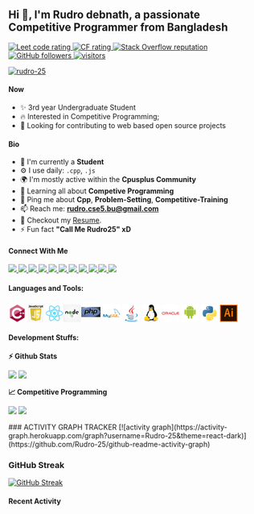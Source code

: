 ## Hi 👋, I'm Rudro debnath, a passionate Competitive Programmer from Bangladesh

<p align="left">
  <a href="https://leetcode.com/rudro25/">
    <img src="https://cp-logo.vercel.app/leetcode/rudro25" alt="Leet code rating" />
  </a>
  <a href="https://codeforces.com/profile/Rudro25">
    <img src="https://raw.githubusercontent.com/sudiptob2/cf-stats/main/output/rating.svg" alt="CF rating" />
  </a>
  <a href="https://stackoverflow.com/users/5921662/sudipto">
    <img alt="Stack Overflow reputation" src="https://img.shields.io/stackexchange/stackoverflow/r/5921662?color=orange&label=reputation&logo=stackoverflow">
  </a>
  <a href="https://github.com/Rudro-25?tab=followers">
    <img alt="GitHub followers" src="https://img.shields.io/github/followers/Rudro-25?color=green&logo=github">
  </a>
  <a href="https://github.com/Rudro-25/">
    <img src="https://komarev.com/ghpvc/?username=Rudro-25" alt="visitors" />
  </a>

<p align="left"> <a href="https://github.com/ryo-ma/github-profile-trophy"><img src="https://github-profile-trophy.vercel.app/?username=rudro-25" theme="dark" alt="rudro-25" /></a> </p>

#### Now

- ✨ 3rd year Undergraduate Student
- :fire: Interested in Competitive Programming;
- :calendar: Looking for contributing to web based open source projects 

#### Bio

- 🏢 I'm currently a **Student**
- ⚙️ I use daily: `.cpp`, `.js`
- 🌍 I'm mostly active within the **Cpusplus Community**
- 🌱 Learning all about **Competive Programming**
- 💬 Ping me about **Cpp**, **Problem-Setting**, **Competitive-Training**
- 📫 Reach me: **rudro.cse5.bu@gmail.com**
- 📝 Checkout my [Resume](files/resum.pdf).
- ⚡ Fun fact **"Call Me Rudro25" xD**

#### Connect With Me

<p left="center">
<a href="https://twitter.com/rudro_25">
  <img src="https://img.shields.io/badge/twitter-%231DA1F2.svg?&style=for-the-badge&logo=twitter&logoColor=white" height=25>
</a> 
<a href="https://www.linkedin.com/in//">
  <img src="https://img.shields.io/badge/linkedin-%230077B5.svg?&style=for-the-badge&logo=linkedin&logoColor=white" height=25>
</a> 
<a href="https://www.facebook.com/rudro.debnath.399/">
  <img src="https://img.shields.io/badge/Facebook-1877F2?style=for-the-badge&logo=facebook&logoColor=white" height=25>
</a>
<a href="mailto:rudro.cse5.bu.@gmail.com">
  <img src="https://img.shields.io/badge/Gmail-D14836?style=for-the-badge&logo=gmail&logoColor=white" height=25>
</a>
  <a href="https://discord.gg/Rudro25#1628">
  <img src="https://img.shields.io/badge/Discord-12100E?style=for-the-badge&logo=discord&logoColor=white" height=25>
</a>
  <a href="https://instagram.com/rudronath25">
  <img src="https://img.shields.io/badge/instagram-%231DA1F2.svg?&style=for-the-badge&logo=instagram&logoColor=white" height=25>
</a> 
  <a href="https://codeforces.com/profile/rudro25">
  <img src="https://img.shields.io/badge/Codeforces-12100E?style=for-the-badge&logo=codeforces&logoColor=white" height=25>
</a>
  <a href="https://www.leetcode.com/rudro25">
  <img src="https://img.shields.io/badge/LeeCode-12100E?style=for-the-badge&logo=leetcode&logoColor=white" height=25>
</a>
  <a href="https://www.codechef.com/users/rudro25">
  <img src="https://img.shields.io/badge/Codechef-12100E?style=for-the-badge&logo=codechef&logoColor=white" height=25>
</a>
  <a href="https://www.hackerrank.com/rudro25">
  <img src="https://img.shields.io/badge/HackerRank-12100E?style=for-the-badge&logo=hackerrank&logoColor=white" height=25>
</a>
  <a href="https://www.hackerearth.com/rudro25">
  <img src="https://img.shields.io/badge/HackerEarth-12100E?style=for-the-badge&logo=hackerearth&logoColor=white" height=25>
</a>
</p>

#### Languages and Tools:

<img height="35" src="img/cpp.svg" alt="cpp"> <img height="35" src="img/js.png" alt="js"> <img height="35" src="img/react-original.svg" alt="react"><img height="35" src="img/nj.jpeg" alt="nodejs"><img height="40" src="img/php.svg" alt="php"> <img height="35" src="img/mysql.svg" alt="sql"> <img height="35" src="img/java.svg" alt="java"> <img height="35" src="img/linux.svg" alt="linux"> <img height="35" src="img/oracle.svg" alt="oracle"> <img height="35" src="img/as.svg" alt="as"> <img height="35" src="img/py.svg" alt="py"> <img height="35" src="img/ai.svg" alt="ai">

#### Development Stuffs:

<b>⚡ Github Stats</b>

<p float="left">
<img height="180em" src="https://github-readme-stats.vercel.app/api?username=Rudro-25&show_icons=true&hide_border=true&&count_private=true&include_all_commits=true" /> 
<img height="180em" src="https://github-readme-stats.vercel.app/api/top-langs/?username=sudiptob2&show_icons=true&hide_border=true&layout=compact&langs_count=8"/>
</p>

<b>&#128200; Competitive Programming</b>
<p float="left">
<img height="273em" src="https://leetcard.jacoblin.cool/rudro25?theme=light&font=Karma&ext=contest" />
<img height="280em" src="https://raw.githubusercontent.com/sudiptob2/cf-stats/main/output/light_card.svg" />
</p>
### ACTIVITY GRAPH TRACKER 
[![activity graph](https://activity-graph.herokuapp.com/graph?username=Rudro-25&theme=react-dark)](https://github.com/Rudro-25/github-readme-activity-graph)  

### GitHub Streak

[![GitHub Streak](https://github-readme-streak-stats.herokuapp.com/?user=Rudro-25&theme=radical)](https://git.io/streak-stats)

#### Recent Activity

